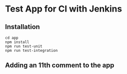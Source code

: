 # Test App for CI with Jenkins

## Installation

```
cd app
npm install
npm run test-unit
npm run test-integration
```

## Adding an 11th comment to the app
